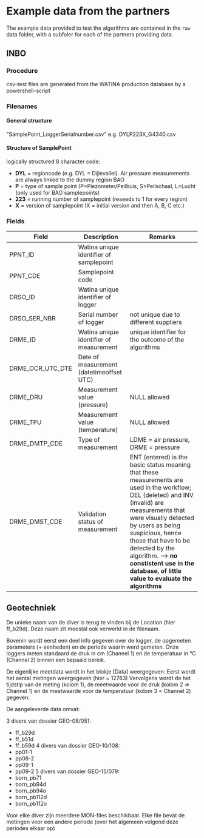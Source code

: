 # Example data from the partners

The example data provided to test the algorithms are contained in the `raw` data folder, with a subfoler for each of the partners providing data.

## INBO

### Procedure
csv-test files are generated from the WATINA production database by a powershell-script

### Filenames
#### General structure  
"SamplePoint_LoggerSerialnumber.csv" e.g. DYLP223X_G4340.csv

#### Structure of SamplePoint  
logically structured 8 character code:   
  * **DYL** = regioncode (e.g. DYL = Dijlevallei). Air pressure measurements are always linked to the dummy region BAO  
  * **P** = type of sample point  (P=Piezometer/Peilbuis, S=Peilschaal, L=Lucht (only used for BAO samplepoints)
  * **223** = running number of samplepoint (reseeds to 1 for every region)  
  * **X** = version of samplepoint (X = initial version and then A, B, C etc.)

### Fields

Field | Description | Remarks
------------- | ------------- | -------------
PPNT_ID | Watina unique identifier of samplepoint | 
PPNT_CDE | Samplepoint code | 
DRSO_ID | Watina unique identifier of logger | 
DRSO_SER_NBR | Serial number of logger | not unique due to different suppliers
DRME_ID | Watina unique identifier of measurement | unique identifier for the outcome of the algorithms
DRME_OCR_UTC_DTE | Date of measurement (datetimeoffset UTC) | 
DRME_DRU | Measurement value (pressure) | NULL allowed
DRME_TPU | Measurement value (temperature) | NULL allowed
DRME_DMTP_CDE | Type of measurement | LDME = air pressure, DRME = pressure
DRME_DMST_CDE | Validation status of measurement | ENT (entered) is the basic status meaning that these measurements are used in the workflow; DEL (deleted) and INV (invalid) are measurements that were visually detected by users as being suspicious, hence those that have to be detected by the algorithm. --> **no constistent use in the database, of little value to evaluate the algorithms**


## Geotechniek

De unieke naam van de diver is terug te vinden bij de Location (hier ff_b29d). Deze naam zit meestal ook verwerkt in de filenaam.

Bovenin wordt eerst een deel info gegeven over de logger, de opgemeten parameters (+ eenheden) en de periode waarin werd gemeten.
Onze loggers meten standaard de druk in cm (Channel 1) en de temperatuur in °C (Channel 2) binnen een bepaald bereik.

De eigenlijke meetdata wordt in het blokje [Data] weergegeven:
Eerst wordt het aantal metingen weergegeven (hier = 12763)
Vervolgens wordt de het tijdstip van de meting (kolom 1), de meetwaarde voor de druk (kolom 2 => Channel 1) en de meetwaarde voor de temperatuur (kolom 3 = Channel 2) gegeven.

De aangeleverde data omvat:

3 divers van dossier GEO-08/051:
  * ff_b29d
  * ff_b51d
  * ff_b59d
4 divers van dossier GEO-10/108:
  * pp01-1
  * pp08-2
  * pp09-1
  * pp09-2
5 divers van dossier GEO-15/079:
  * born_pb71
  * born_pb94d
  * born_pb94o
  * born_pb112d
  * born_pb112o

Voor elke diver zijn meerdere MON-files beschikbaar. Elke file bevat de metingen voor een andere periode (over het algemeen volgend deze periodes elkaar op)
